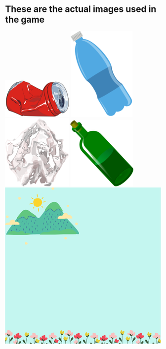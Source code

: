 # These are the actual images used in the game

<img src="tin1.png"> <img src="plastic1.png">
<img src="paper1.png">
<img src="glass1.png">
<img src="Background.png">
